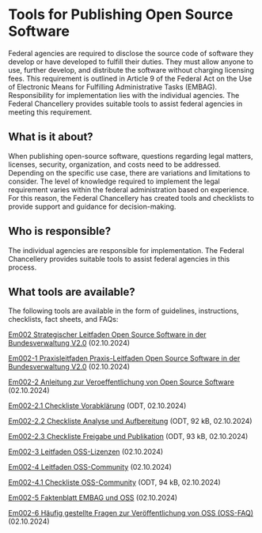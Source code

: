 # Tools for Publishing Open Source Software

Federal agencies are required to disclose the source code of software they develop or have developed to fulfill their duties. They must allow anyone to use, further develop, and distribute the software without charging licensing fees. This requirement is outlined in Article 9 of the Federal Act on the Use of Electronic Means for Fulfilling Administrative Tasks (EMBAG). Responsibility for implementation lies with the individual agencies. The Federal Chancellery provides suitable tools to assist federal agencies in meeting this requirement.

## What is it about?

When publishing open-source software, questions regarding legal matters, licenses, security, organization, and costs need to be addressed. Depending on the specific use case, there are variations and limitations to consider. The level of knowledge required to implement the legal requirement varies within the federal administration based on experience. For this reason, the Federal Chancellery has created tools and checklists to provide support and guidance for decision-making.

## Who is responsible?

The individual agencies are responsible for implementation. The Federal Chancellery provides suitable tools to assist federal agencies in this process.

## What tools are available?

The following tools are available in the form of guidelines, instructions, checklists, fact sheets, and FAQs:

[Em002 Strategischer Leitfaden Open Source Software in der Bundesverwaltung V2.0](en/em002.md) (02.10.2024)

[Em002-1 Praxisleitfaden Praxis-Leitfaden Open Source Software in der Bundesverwaltung V2.0](en/em002-1.md) (02.10.2024)

[Em002-2 Anleitung zur Veroeffentlichung von Open Source Software](en/em002-2.md) (02.10.2024)

[Em002-2.1 Checkliste Vorabklärung](en/Em002-2.1%20Checkliste%20Vorabklarung%20EN.odt) (ODT, 02.10.2024)

[Em002-2.2 Checkliste Analyse und Aufbereitung](en/Em002-2.2%20Checkliste%20Analyse%20und%20Aufbereitung%20EN.odt) (ODT, 92 kB, 02.10.2024)

[Em002-2.3 Checkliste Freigabe und Publikation](en/Em002-2.3%20Checkliste%20Freigabe%20und%20Publikation%20EN.odt) (ODT, 93 kB, 02.10.2024)

[Em002-3 Leitfaden OSS-Lizenzen](en/em002-3.md) (02.10.2024)

[Em002-4 Leitfaden OSS-Community](en/em002-4.md) (02.10.2024)

[Em002-4.1 Checkliste OSS-Community](en/Em002-4.1%20Checkliste%20OSS-Community%20EN.odt) (ODT, 94 kB, 02.10.2024)

[Em002-5 Faktenblatt EMBAG und OSS](en/em002-5.md) (02.10.2024)

[Em002-6 Häufig gestellte Fragen zur Veröffentlichung von OSS (OSS-FAQ)](en/em002-6.md) (02.10.2024)

